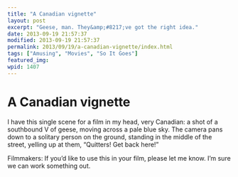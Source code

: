 ```yaml
---
title: "A Canadian vignette"
layout: post
excerpt: "Geese, man. They&amp;#8217;ve got the right idea."
date: 2013-09-19 21:57:37
modified: 2013-09-19 21:57:37
permalink: 2013/09/19/a-canadian-vignette/index.html
tags: ["Amusing", "Movies", "So It Goes"]
featured_img: 
wpid: 1407
---
```


# A Canadian vignette

I have this single scene for a film in my head, very Canadian: a shot of a southbound V of geese, moving across a pale blue sky. The camera pans down to a solitary person on the ground, standing in the middle of the street, yelling up at them, “Quitters! Get back here!”

Filmmakers: If you’d like to use this in your film, please let me know. I’m sure we can work something out.